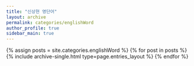 ```yaml
---
title: "신상현 영단어"
layout: archive
permalink: categories/englishWord
author_profile: true
sidebar_main: true
---
```



{% assign posts = site.categories.englishWord %}
{% for post in posts %} {% include archive-single.html type=page.entries_layout %} {% endfor %}
